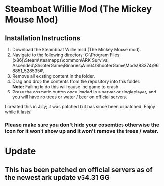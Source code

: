 # Steamboat Willie Mod (The Mickey Mouse Mod)

## Installation Instructions

1. Download the Steamboat Willie mod (The Mickey Mouse mod).
2. Navigate to the following directory:
C:\Program Files (x86)\Steam\steamapps\common\ARK Survival Ascended\ShooterGame\Binaries\Win64\ShooterGame\Mods\83374\968851_5285356\
3. Remove all existing content in the folder.
4. Drag and drop the contents from the repository into this folder.  
**Note:** Failing to do this will cause the game to crash.
5. Press the cosmetic button once loaded in a server or singleplayer, and you will have no trees or water / beer on official servers.

I created this in July; it was patched but has since been unpatched. Enjoy while it lasts!

### Please make sure you don't hide your cosemtics otherwise the icon for it won't show up and it won't remove the trees / water.

# Update
## This has been patched on official servers as of the newest ark update v54.31 GG
